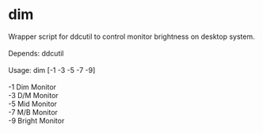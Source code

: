 # dim<br>

Wrapper script for ddcutil to control monitor brightness on desktop system. 	<br>
										<br>
Depends: ddcutil								<br>
										<br>
Usage: dim [-1 -3 -5 -7 -9]							<br>
										<br>
  -1  Dim	Monitor								<br>
  -3  D/M	Monitor								<br>
  -5  Mid	Monitor								<br>
  -7  M/B	Monitor								<br>
  -9  Bright	Monitor								<br>
